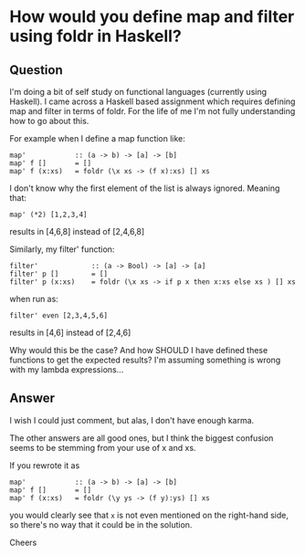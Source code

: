 
# How would you define map and filter using foldr in Haskell?

## Question
        
I'm doing a bit of self study on functional languages (currently using Haskell). I came across a Haskell based assignment which requires defining map and filter in terms of foldr. For the life of me I'm not fully understanding how to go about this.

For example when I define a map function like:

    map'            :: (a -> b) -> [a] -> [b]
    map' f []       = []
    map' f (x:xs)   = foldr (\x xs -> (f x):xs) [] xs
    

I don't know why the first element of the list is always ignored. Meaning that:

    map' (*2) [1,2,3,4]
    

results in \[4,6,8\] instead of \[2,4,6,8\]

Similarly, my filter' function:

    filter'             :: (a -> Bool) -> [a] -> [a]
    filter' p []        = []
    filter' p (x:xs)    = foldr (\x xs -> if p x then x:xs else xs ) [] xs
    

when run as:

    filter' even [2,3,4,5,6]
    

results in \[4,6\] instead of \[2,4,6\]

Why would this be the case? And how SHOULD I have defined these functions to get the expected results? I'm assuming something is wrong with my lambda expressions...

## Answer
        
I wish I could just comment, but alas, I don't have enough karma.

The other answers are all good ones, but I think the biggest confusion seems to be stemming from your use of x and xs.

If you rewrote it as

    map'            :: (a -> b) -> [a] -> [b]
    map' f []       = []
    map' f (x:xs)   = foldr (\y ys -> (f y):ys) [] xs
    

you would clearly see that `x` is not even mentioned on the right-hand side, so there's no way that it could be in the solution.

Cheers
